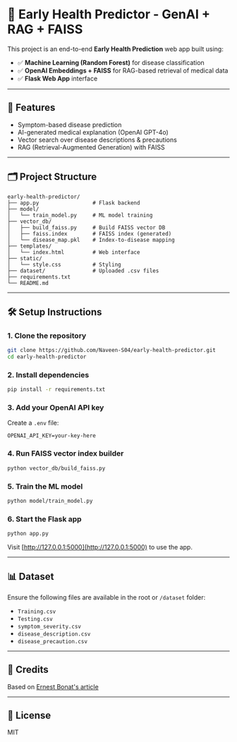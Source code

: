 # 🧠 Early Health Predictor - GenAI + RAG + FAISS

This project is an end-to-end **Early Health Prediction** web app built using:

- ✅ **Machine Learning (Random Forest)** for disease classification
- ✅ **OpenAI Embeddings + FAISS** for RAG-based retrieval of medical data
- ✅ **Flask Web App** interface

---

## 🚀 Features
- Symptom-based disease prediction
- AI-generated medical explanation (OpenAI GPT-4o)
- Vector search over disease descriptions & precautions
- RAG (Retrieval-Augmented Generation) with FAISS

---

## 🗂️ Project Structure
```
early-health-predictor/
├── app.py                 # Flask backend
├── model/
│   └── train_model.py     # ML model training
├── vector_db/
│   ├── build_faiss.py     # Build FAISS vector DB
│   ├── faiss.index        # FAISS index (generated)
│   └── disease_map.pkl    # Index-to-disease mapping
├── templates/
│   └── index.html         # Web interface
├── static/
│   └── style.css          # Styling
├── dataset/               # Uploaded .csv files
├── requirements.txt
└── README.md
```

---

## 🛠️ Setup Instructions

### 1. Clone the repository
```bash
git clone https://github.com/Naveen-S04/early-health-predictor.git
cd early-health-predictor
```

### 2. Install dependencies
```bash
pip install -r requirements.txt
```

### 3. Add your OpenAI API key
Create a `.env` file:
```
OPENAI_API_KEY=your-key-here
```

### 4. Run FAISS vector index builder
```bash
python vector_db/build_faiss.py
```

### 5. Train the ML model
```bash
python model/train_model.py
```

### 6. Start the Flask app
```bash
python app.py
```

Visit [http://127.0.0.1:5000](http://127.0.0.1:5000) to use the app.

---

## 📊 Dataset
Ensure the following files are available in the root or `/dataset` folder:
- `Training.csv`
- `Testing.csv`
- `symptom_severity.csv`
- `disease_description.csv`
- `disease_precaution.csv`

---

## 📌 Credits
Based on [Ernest Bonat's article](https://ernest-bonat.medium.com/from-data-to-diagnostics-advanced-genai-solutions-for-disease-prediction-5aefa726f499)

---

## 🧪 License
MIT
